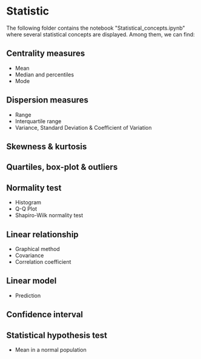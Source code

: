 # Statistic

The following folder contains the notebook "Statistical_concepts.ipynb" where several statistical concepts are displayed. Among them, we can find:

## Centrality measures
- Mean
- Median and percentiles
- Mode

## Dispersion measures
- Range
- Interquartile range
- Variance, Standard Deviation & Coefficient of Variation

## Skewness & kurtosis

## Quartiles, box-plot & outliers

## Normality test
- Histogram
- Q-Q Plot
- Shapiro-Wilk normality test

## Linear relationship
- Graphical method
- Covariance
- Correlation coefficient

## Linear model
- Prediction

## Confidence interval

## Statistical hypothesis test
- Mean in a normal population
